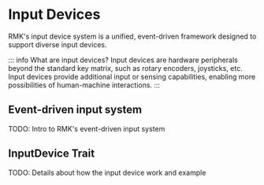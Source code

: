 # Input Devices

RMK's input device system is a unified, event-driven framework designed to support diverse input devices.

::: info What are input devices?
Input devices are hardware peripherals beyond the standard key matrix, such as rotary encoders, joysticks, etc. Input devices provide additional input or sensing capabilities, enabling more possibilities of human-machine interactions.
:::

## Event-driven input system

TODO: Intro to RMK's event-driven input system

## InputDevice Trait

TODO: Details about how the input device work and example

